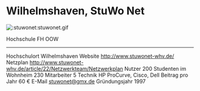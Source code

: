 # Wilhelmshaven, StuWo Net

![:stuwonet:stuwonet.gif](stuwonet/stuwonet.gif)

  Hochschule              FH OOW
  ----------------------- -------------------------------------------------------------------
  Hochschulort            Wilhelmshaven
  Website                 <http://www.stuwonet-whv.de/>
  Netzplan                <http://www.stuwonet-whv.de/article/22/Netzwerkteam/Netzwerkplan>
  Nutzer                  200
  Studenten im Wohnheim   230
  Mitarbeiter             5
  Technik                 HP ProCurve, Cisco, Dell
  Beitrag pro Jahr        60 €
  E-Mail                  stuwonet@gmx.de
  Gründungsjahr           1997
